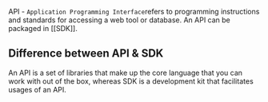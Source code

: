 API - `Application Programming Interface`refers to programming instructions and standards for accessing a web tool or database. An API can be packaged in [[SDK]]. 

## Difference between API & SDK

An API is a set of libraries that make up the core language that you can work with out of the box, whereas SDK is a development kit that facilitates usages of an API.